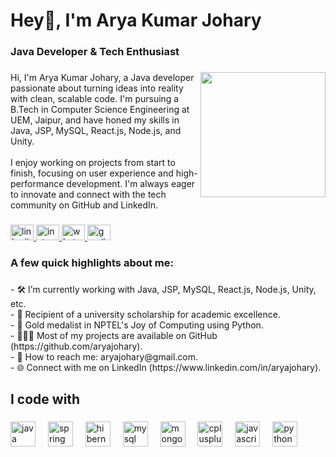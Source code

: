 <h1 align="left">Hey👋, I'm Arya Kumar Johary</h1>

###

<h3 align="left">Java Developer & Tech Enthusiast</h3>

###

<img align="right" height="200" src="https://camo.githubusercontent.com/19db51af5f90f1b152bc0b9078f5fe97053955be5074f03f17019c70345bdcdb/68747470733a2f2f6d69726f2e6d656469756d2e636f6d2f6d61782f313336302f302a37513379765349765f7430696f4a2d5a2e676966"  />

###

<p align="left">Hi, I'm Arya Kumar Johary, a Java developer passionate about turning ideas into reality with clean, scalable code. I'm pursuing a B.Tech in Computer Science Engineering at UEM, Jaipur, and have honed my skills in Java, JSP, MySQL, React.js, Node.js, and Unity.<br><br>I enjoy working on projects from start to finish, focusing on user experience and high-performance development. I'm always eager to innovate and connect with the tech community on GitHub and LinkedIn.</p>

###

<div align="left">
  <a href="https://www.linkedin.com/in/aryajohary/" target="_blank">
    <img src="https://raw.githubusercontent.com/maurodesouza/profile-readme-generator/master/src/assets/icons/social/linkedin/default.svg" width="37" height="25" alt="linkedin logo"  />
  </a>
  <a href="https://www.instagram.com/aryajohary/" target="_blank">
    <img src="https://raw.githubusercontent.com/maurodesouza/profile-readme-generator/master/src/assets/icons/social/instagram/default.svg" width="37" height="25" alt="instagram logo"  />
  </a>
  <a href="https://wa.me/+916284917679" target="_blank">
    <img src="https://raw.githubusercontent.com/maurodesouza/profile-readme-generator/master/src/assets/icons/social/whatsapp/default.svg" width="37" height="25" alt="whatsapp logo"  />
  </a>
  <a href="mailto:aryajohary@gmail.com" target="_blank">
    <img src="https://raw.githubusercontent.com/maurodesouza/profile-readme-generator/master/src/assets/icons/social/gmail/default.svg" width="37" height="25" alt="gmail logo"  />
  </a>
</div>

###

<h3 align="left">A few quick highlights about me:</h3>

###

<p align="left">- 🛠 I’m currently working with Java, JSP, MySQL, React.js, Node.js, Unity, etc.<br>- 📄 Recipient of a university scholarship for academic excellence.<br>- 🥇 Gold medalist in NPTEL's Joy of Computing using Python.<br>- 👨🏻‍💻 Most of my projects are available on GitHub (https://github.com/aryajohary).<br>- 📧 How to reach me: aryajohary@gmail.com.<br>- 🌐 Connect with me on LinkedIn (https://www.linkedin.com/in/aryajohary).</p>

###

<h2 align="left">I code with</h2>

###

<div align="left">
  <img src="https://cdn.jsdelivr.net/gh/devicons/devicon/icons/java/java-original.svg" height="40" alt="java logo"  />
  <img width="12" />
  <img src="https://cdn.jsdelivr.net/gh/devicons/devicon/icons/spring/spring-original.svg" height="40" alt="spring logo"  />
  <img width="12" />
  <img src="https://skillicons.dev/icons?i=hibernate" height="40" alt="hibernate logo"  />
  <img width="12" />
  <img src="https://cdn.jsdelivr.net/gh/devicons/devicon/icons/mysql/mysql-original.svg" height="40" alt="mysql logo"  />
  <img width="12" />
  <img src="https://cdn.jsdelivr.net/gh/devicons/devicon/icons/mongodb/mongodb-original.svg" height="40" alt="mongodb logo"  />
  <img width="12" />
  <img src="https://skillicons.dev/icons?i=cpp" height="40" alt="cplusplus logo"  />
  <img width="12" />
  <img src="https://cdn.jsdelivr.net/gh/devicons/devicon/icons/javascript/javascript-original.svg" height="40" alt="javascript logo"  />
  <img width="12" />
  <img src="https://cdn.jsdelivr.net/gh/devicons/devicon/icons/python/python-original.svg" height="40" alt="python logo"  />
</div>

###
